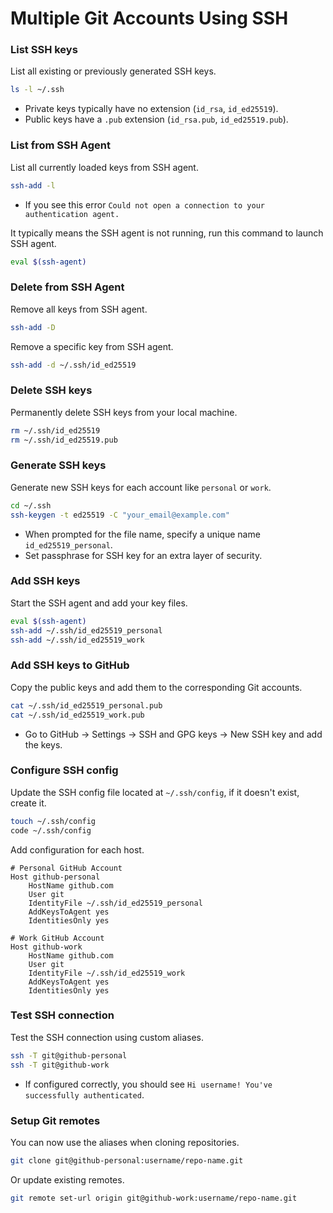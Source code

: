 # Multiple Git Accounts Using SSH

### List SSH keys
List all existing or previously generated SSH keys.
```bash
ls -l ~/.ssh
```
- Private keys typically have no extension (`id_rsa`, `id_ed25519`).
- Public keys have a `.pub` extension (`id_rsa.pub`, `id_ed25519.pub`).

### List from SSH Agent
List all currently loaded keys from SSH agent.
```bash
ssh-add -l
```
- If you see this error `Could not open a connection to your authentication agent.`

It typically means the SSH agent is not running, run this command to launch SSH agent.
```bash
eval $(ssh-agent)
```
### Delete from SSH Agent
Remove all keys from SSH agent.
```bash
ssh-add -D
```
Remove a specific key from SSH agent.
```bash
ssh-add -d ~/.ssh/id_ed25519
```
### Delete SSH keys
Permanently delete SSH keys from your local machine.
```bash
rm ~/.ssh/id_ed25519
rm ~/.ssh/id_ed25519.pub
```
### Generate SSH keys
Generate new SSH keys for each account like `personal` or `work`.
```bash
cd ~/.ssh
ssh-keygen -t ed25519 -C "your_email@example.com"
```
- When prompted for the file name, specify a unique name `id_ed25519_personal`.
- Set passphrase for SSH key for an extra layer of security.

### Add SSH keys
Start the SSH agent and add your key files.
```bash
eval $(ssh-agent)
ssh-add ~/.ssh/id_ed25519_personal
ssh-add ~/.ssh/id_ed25519_work
```
### Add SSH keys to GitHub
Copy the public keys and add them to the corresponding Git accounts.
```bash
cat ~/.ssh/id_ed25519_personal.pub
cat ~/.ssh/id_ed25519_work.pub
```
- Go to GitHub → Settings → SSH and GPG keys → New SSH key and add the keys.

### Configure SSH config
Update the SSH config file located at `~/.ssh/config`, if it doesn't exist, create it.
```bash
touch ~/.ssh/config
code ~/.ssh/config
```
Add configuration for each host.
```plain
# Personal GitHub Account
Host github-personal
    HostName github.com
    User git
    IdentityFile ~/.ssh/id_ed25519_personal
    AddKeysToAgent yes
    IdentitiesOnly yes

# Work GitHub Account
Host github-work
    HostName github.com
    User git
    IdentityFile ~/.ssh/id_ed25519_work
    AddKeysToAgent yes
    IdentitiesOnly yes
```
### Test SSH connection
Test the SSH connection using custom aliases.
```bash
ssh -T git@github-personal
ssh -T git@github-work
```
- If configured correctly, you should see `Hi username! You've successfully authenticated`.

### Setup Git remotes
You can now use the aliases when cloning repositories.
```bash
git clone git@github-personal:username/repo-name.git
```
Or update existing remotes.
```bash
git remote set-url origin git@github-work:username/repo-name.git
```
